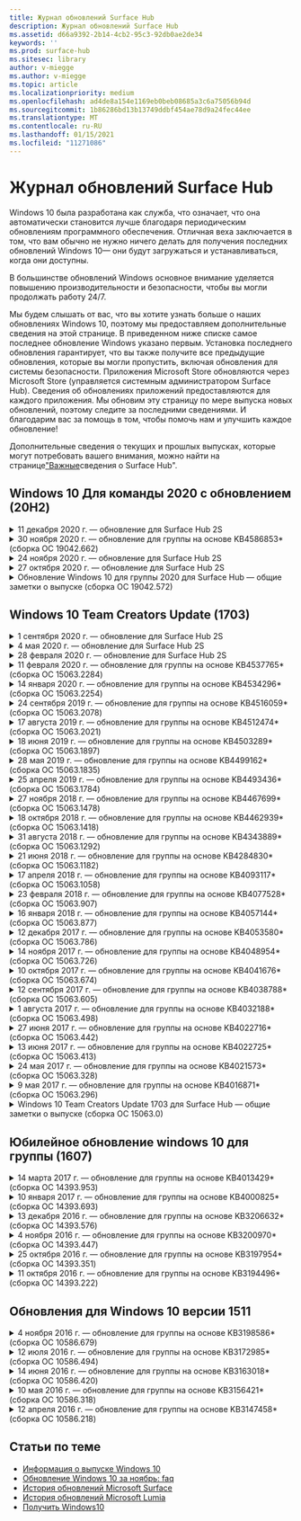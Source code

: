 ```yaml
---
title: Журнал обновлений Surface Hub
description: Журнал обновлений Surface Hub
ms.assetid: d66a9392-2b14-4cb2-95c3-92db0ae2de34
keywords: ''
ms.prod: surface-hub
ms.sitesec: library
author: v-miegge
ms.author: v-miegge
ms.topic: article
ms.localizationpriority: medium
ms.openlocfilehash: ad4de8a154e1169eb0beb08685a3c6a75056b94d
ms.sourcegitcommit: 1b86286bd13b13749ddbf454ae78d9a24fec44ee
ms.translationtype: MT
ms.contentlocale: ru-RU
ms.lasthandoff: 01/15/2021
ms.locfileid: "11271086"
---
```

# Журнал обновлений Surface Hub

Windows 10 была разработана как служба, что означает, что она автоматически становится лучше благодаря периодическим обновлениям программного обеспечения. Отличная веха заключается в том, что вам обычно не нужно ничего делать для получения последних обновлений Windows 10— они будут загружаться и устанавливаться, когда они доступны.

В большинстве обновлений Windows основное внимание уделяется повышению производительности и безопасности, чтобы вы могли продолжать работу 24/7.

Мы будем слышать от вас, что вы хотите узнать больше о наших обновлениях Windows 10, поэтому мы предоставляем дополнительные сведения на этой странице. В приведенном ниже списке самое последнее обновление Windows указано первым. Установка последнего обновления гарантирует, что вы также получите все предыдущие обновления, которые вы могли пропустить, включая обновления для системы безопасности. Приложения Microsoft Store обновляются через Microsoft Store (управляется системным администратором Surface Hub). Сведения об обновлениях приложений предоставляются для каждого приложения.
Мы обновим эту страницу по мере выпуска новых обновлений, поэтому следите за последними сведениями. И благодарим вас за помощь в том, чтобы помочь нам и улучшить каждое обновление!

Дополнительные сведения о текущих и прошлых выпусках, которые могут потребовать вашего внимания, можно найти на странице["Важные](https://support.microsoft.com/products/surface-devices/surface-hub)сведения о Surface Hub".

## Windows 10 Для команды 2020 с обновлением (20H2)

<details>
<summary>11 декабря 2020 г. — обновление для Surface Hub 2S</summary>

Это обновление специально для Surface Hub 2S и предоставляет обновления драйверов и микропрограмм, описанные ниже.

* Обновление микропрограмм SMC Surface — 3.92.139.0
* Обновление UEFI Surface — 694.3447.768.0
</details>

<details>
<summary>30 ноября 2020 г. — обновление для группы на основе KB4586853* (сборка ОС 19042.662)</summary>

Это обновление Surface Hub включает улучшения качества и исправления для системы безопасности. Основные обновления Surface Hub, еще не описанные в истории обновлений [Windows 10,](https://support.microsoft.com/help/4581839/windows-10-update-history)включают:

* Страница "Обновление параметров конфиденциальности" для предоставления дополнительных параметров.
* Исправление, которое гарантирует, что очистка окончания сеанса полностью удалит все данные, связанные с Edge Chromium.
* Устраняет проблему, из-за которой ранее на экране приветствия и начала собрания не отображались.
* Устраняет проблему с восстановлением в облаке для региональных стандартов, не влияли на en-US.
* Skype для бизнеса
  * Улучшает производительность звука в направлениях.
  * Уменьшенные звуки "касания пером" при использовании пера во время звонков Skype для бизнеса.
* Повышает надежность при регистрации в программе insider Windows.
* Повышает надежность оболочки Windows Team.

Чтобы включать или отключать функции и службы устройств, обратитесь к руководству администратора [Surface Hub.](https://docs.microsoft.com/surface-hub/) *[KB4586853](https://support.microsoft.com/help/4586853)
</details>

<details>
<summary>24 ноября 2020 г. — обновление для Surface Hub 2S</summary>

Это обновление специально для Surface Hub 2S и предоставляет обновления драйверов и микропрограмм, описанные ниже.

* Обновление микропрограмм SMC Surface — 3.91.139.0
  * Повышение надежности подключенного ожидания.
* Обновление микропрограмм Surface Touch — 3.91.139.0
  * Улучшите подключенный сенсорный ответ в режиме ожидания.
* Обновление surface USB Audio Firmware — 3.91.139.0
* Обновление микропрограммы ручки Surface — 3.91.139.0
</details>

<details>
<summary>27 октября 2020 г. — обновление для Surface Hub 2S</summary>

Это обновление специально для Surface Hub 2S и предоставляет обновления драйверов и микропрограмм, описанные ниже.

* Обновление микропрограммы surface System Aggregator — 4.14.139.0
* Обновление UEFI Surface — 694.3386.768.0
</details>

<details>
<summary>Обновление Windows 10 для группы 2020 для Surface Hub — общие заметки о выпуске (сборка ОС 19042.572)</summary>

Это обновление Surface Hub включает улучшения качества и исправления для системы безопасности. Ключевые обновления Surface Hub, которые еще не описаны в истории обновлений [Windows 10,](https://support.microsoft.com/help/4581839/windows-10-update-history)отмечены на странице "Новые возможности[Обновления Windows 10 для группы 2020".](https://docs.microsoft.com/surface-hub/surface-hub-2020-update-whats-new)

Дополнительные сведения о доступности обновлений по регионам, методу распространения и типу устройства можно найти на странице "Установка Обновления Windows 10 для группы[2020".](https://docs.microsoft.com/surface-hub/surface-hub-2020-update)
</details>

## Windows 10 Team Creators Update (1703)

<details>
<summary>1 сентября 2020 г. — обновление для Surface Hub 2S</summary>

Это обновление специально для Surface Hub 2S и предоставляет обновления драйверов и микропрограмм, описанные ниже.

* Обновление микропрограммы SMC Surface — 1.177.139.0
  * Улучшает сценарии восстановления полей.
* Обновление микропрограмм Surface SSD — 5.14.139.0
  * Повышает стабильность системы.
* Драйвер Surface Serial Hub — 9.40.139.0
  * Повышает стабильность системы.
</details>

<details>
<summary>4 мая 2020 г. — обновление для Surface Hub 2S</summary>

Это обновление специально для Surface Hub 2S и предоставляет обновления драйверов и микропрограмм, описанные ниже.

* Аудиофайл Surface USB — 15.3.6.0
  * Улучшает производительность звука в направлениях.
* Аудиофайл Intel(R) — 10.27.0.5
  * Улучшает сценарии совместного использования экрана.
* Графический драйвер Intel(R) — 26.20.100.7263
  * Повышает стабильность системы.
* Драйвер Surface System — 1.7.139.0
  * Повышает стабильность системы.
* Обновление микропрограмм SMC Surface — 1.176.139.0
  * Повышает стабильность системы.
</details>

<details>
<summary>28 февраля 2020 г. — обновление для Surface Hub 2S</summary>

Это обновление специально для Surface Hub 2S и предоставляет обновления драйверов и микропрограмм, описанные ниже.

* Драйвер интеграции Surface — 13.46.139.0 
  * Улучшает сценарии яркости экрана.
* Драйвер intel(R) Management Engine Interface — 1914.12.0.1256
  * Повышает стабильность системы.
* Обновление микропрограмм SMC Surface — 1.161.139.0
  * Повышает производительность батареи пера.
* Обновление UEFI Surface — 694.2938.768.0
  * Повышает стабильность системы.
</details>

<details>
<summary>11 февраля 2020 г. — обновление для группы на основе KB4537765* (сборка ОС 15063.2284)</summary>

Это обновление Surface Hub включает улучшения качества и исправления для системы безопасности. Основные обновления Surface Hub, еще не описанные в истории обновлений [Windows 10,](https://support.microsoft.com/help/4018124/windows-10-update-history)включают:

* Устраняет проблему, из-за которой другие участники не могут хорошо слышать концентратор 2S во время звонков Skype для бизнеса.
* Повышает надежность некоторых сценариев использования арабского, иврита и других языков СДВ на Surface Hub.

Чтобы включать или отключать функции и службы устройств, обратитесь к руководству администратора [Surface Hub.](https://docs.microsoft.com/surface-hub/)
*[KB4537765](https://support.microsoft.com/help/4537765)
</details>

<details>
<summary>14 января 2020 г. — обновление для группы на основе KB4534296* (сборка ОС 15063.2254)</summary>

Это обновление Surface Hub включает улучшения качества и исправления для системы безопасности. Основные обновления Surface Hub, еще не описанные в истории обновлений [Windows 10,](https://support.microsoft.com/help/4018124/windows-10-update-history)включают:

* Решает проблему с коллекцией журналов для Microsoft Surface Hub 2S.

Чтобы включать или отключать функции и службы устройств, обратитесь к руководству администратора [Surface Hub.](https://docs.microsoft.com/surface-hub/)
*[KB4534296](https://support.microsoft.com/help/4534296)
</details>

<details>
<summary>24 сентября 2019 г. — обновление для группы на основе KB4516059* (сборка ОС 15063.2078)</summary>

Это обновление Surface Hub включает улучшения качества и исправления для системы безопасности. Основные обновления Surface Hub, еще не описанные в истории обновлений [Windows 10,](https://support.microsoft.com/help/4018124/windows-10-update-history)включают:

 * Обновление страницы параметров восстановления Surface Hub 2S для точного отражения параметров восстановления.
 * Обновление экрана приветствия Surface Hub 2S для улучшения распознавания устройств.
 * Устранена проблема с неправильным отображением фона оболочки Windows Team.
 * Устранена проблема с сохраняемость макета меню "Пуск" при настройке с помощью политики MDM.
 * Исправлена проблема в Microsoft Edge, которая возникает при просмотре некоторых внутренних веб-сайтов.
 * Исправлена проблема в Skype для бизнеса, которая возникает при работе в полноэкранном режиме.

Чтобы включать или отключать функции и службы устройств, обратитесь к руководству администратора [Surface Hub.](https://docs.microsoft.com/surface-hub/)
*[KB4503289](https://support.microsoft.com/help/4503289)
</details>

<details>
<summary>17 августа 2019 г. — обновление для группы на основе KB4512474* (сборка ОС 15063.2021)</summary>

Это обновление Surface Hub включает улучшения качества и исправления для системы безопасности. Основные обновления Surface Hub, еще не описанные в истории обновлений [Windows 10,](https://support.microsoft.com/help/4018124/windows-10-update-history)включают:

 * Обеспечивает выход видео в концентраторах 2S по умолчанию в режиме дубликатов.
 * Повышает надежность некоторых сценариев использования арабского языка на Surface Hub.

Чтобы включать или отключать функции и службы устройств, обратитесь к руководству администратора [Surface Hub.](https://docs.microsoft.com/surface-hub/)
*[KB4503289](https://support.microsoft.com/help/4503289)
 </details>

<details>
<summary>18 июня 2019 г. — обновление для группы на основе KB4503289* (сборка ОС 15063.1897)</summary>

Это обновление Surface Hub включает улучшения качества и исправления для системы безопасности. Основные обновления Surface Hub, еще не описанные в истории обновлений [Windows 10,](https://support.microsoft.com/help/4018124/windows-10-update-history)включают:

* Решает проблему, не мешающее пользователю в устройство Microsoft Surface Hub с помощью учетной записи Azure Active Directory. Эта проблема возникает из-за того, что предыдущий сеанс не был успешно завершен.
* Добавляет поддержку подключений TLS 1.2 к поставщикам удостоверений и Exchange в сценариях настройки учетной записи устройства.
* Исправления для повышения надежности приложения диагностики оборудования на концентраторе 2S. 
* Исправление для улучшения согласованности при первом запуске программы установки на концентраторе 2S. 

Чтобы включать или отключать функции и службы устройств, обратитесь к руководству администратора [Surface Hub.](https://docs.microsoft.com/surface-hub/)
*[KB4503289](https://support.microsoft.com/help/4503289)
</details>

<details>
<summary>28 мая 2019 г. — обновление для группы на основе KB4499162* (сборка ОС 15063.1835)</summary>

Это обновление Surface Hub включает улучшения качества и исправления для системы безопасности. Основные обновления Surface Hub, еще не описанные в истории обновлений [Windows 10,](https://support.microsoft.com/help/4018124/windows-10-update-history)включают:

* Гарантирует, что пользователям Surface Hub не будет предложено ввести учетные данные прокси-сервера после включения функции "Использовать учетные данные учетной записи устройства".
* Исправлена проблема, из-за которой периодически возникают сбой подключения Skype из-за неправильного прокси-сервера при использовании аудио- и видеосвязи.
* Добавляет поддержку TLS 1.2 в Skype для бизнеса.
* Устраняет сбой подключения SIP в клиенте Skype, если на сервере Skype отключены TLS 1.0 или TLS 1.1.

Чтобы включать или отключать функции и службы устройств, обратитесь к руководству администратора [Surface Hub.](https://docs.microsoft.com/surface-hub/)
*[KB4499162](https://support.microsoft.com/help/4499162)
</details>

<details>
<summary>25 апреля 2019 г. — обновление для группы на основе KB4493436* (сборка ОС 15063.1784)</summary>

Это обновление Surface Hub включает улучшения качества и исправления для системы безопасности. Основные обновления Surface Hub, еще не описанные в истории обновлений [Windows 10,](https://support.microsoft.com/help/4018124/windows-10-update-history)включают:

* Устраняет проблему синхронизации видео и звука с некоторыми USB-устройствами, подключенными к Surface Hub.

Чтобы включать или отключать функции и службы устройств, обратитесь к руководству администратора [Surface Hub.](https://docs.microsoft.com/surface-hub/)
*[KB4493436](https://support.microsoft.com/help/4493436)
</details>

<details>
<summary>27 ноября 2018 г. — обновление для группы на основе KB4467699* (сборка ОС 15063.1478)</summary>

Это обновление Surface Hub включает улучшения качества и исправления для системы безопасности. Основные обновления Surface Hub, еще не описанные в истории обновлений [Windows 10,](https://support.microsoft.com/help/4018124/windows-10-update-history)включают:

* Решает проблему, которая не позволяет некоторым пользователям Signing-In "Мои собрания и файлы".

Чтобы включать или отключать функции и службы устройств, обратитесь к руководству администратора [Surface Hub.](https://docs.microsoft.com/surface-hub/)
*[KBKB4467699](https://support.microsoft.com/help/KB4467699)
</details>

<details>
<summary>18 октября 2018 г. — обновление для группы на основе KB4462939* (сборка ОС 15063.1418)</summary>

Это обновление Surface Hub включает улучшения качества и исправления для системы безопасности. Основные обновления Surface Hub, еще не описанные в истории обновлений [Windows 10,](https://support.microsoft.com/help/4018124/windows-10-update-history)включают:

* Исправления для Skype для бизнеса: 
  * Устранение проблемы с подключением Skype для бизнеса при переналадок из спящий режим
  * Устраняет проблему сетевого подключения Skype для бизнеса, когда устройство подключено к Интернету
  * Устранение сбоя Skype для бизнеса при поиске пользователей из каталога
* Устраняет проблему, из-за которой концентратор по ошибке сообщает об ошибке "Нет подключения к Интернету" в корпоративных прокси-средах.
* Реализована функция, позволяющая пользователям использовать новый опыт работы с досками.

Чтобы включать или отключать функции и службы устройств, обратитесь к руководству администратора [Surface Hub.](https://docs.microsoft.com/surface-hub/)
*[KB4462939](https://support.microsoft.com/help/4462939)
</details>

<details>
<summary>31 августа 2018 г. — обновление для группы на основе KB4343889* (сборка ОС 15063.1292)</summary>

Это обновление Surface Hub включает улучшения качества и исправления для системы безопасности. Основные обновления Surface Hub, еще не описанные в истории обновлений [Windows 10,](https://support.microsoft.com/help/4018124/windows-10-update-history)включают:

* Добавляет поддержку Microsoft Teams
* Устранение проблемы управления задачами при регистрации Intune
* Позволяет администраторам отключить службы обмена мгновенными сообщениями и электронной почты для концентратора
* Дополнительные исправления ошибок и улучшения надежности для Приложения Skype для бизнеса Для Surface Hub

Чтобы включать или отключать функции и службы устройств, обратитесь к руководству администратора [Surface Hub.](https://docs.microsoft.com/surface-hub/)
*[KB4343889](https://support.microsoft.com/help/4343889)
</details>

<details>
<summary>21 июня 2018 г. — обновление для группы на основе KB4284830* (сборка ОС 15063.1182)</summary>

Это обновление Surface Hub включает улучшения качества и исправления для системы безопасности. Основные обновления Surface Hub, еще не описанные в истории обновлений [Windows 10,](https://support.microsoft.com/help/4018124/windows-10-update-history)включают:

* Изменение телеметрии в поддержке требований GDPR в EMEA

Чтобы включать или отключать функции и службы устройств, обратитесь к руководству администратора [Surface Hub.](https://docs.microsoft.com/surface-hub/)
*[KB4284830](https://support.microsoft.com/help/KB4284830)
</details>

<details>
<summary>17 апреля 2018 г. — обновление для группы на основе KB4093117* (сборка ОС 15063.1058)</summary>

Это обновление Surface Hub включает улучшения качества и исправления для системы безопасности. Основные обновления Surface Hub, еще не описанные в истории обновлений [Windows 10,](https://support.microsoft.com/help/4018124/windows-10-update-history)включают:

* Устраняет проблему проводной проекции
* Включает массовое обновление для определенных политик MDM (управление мобильными устройствами)
* Устраняет проблему с телефонным звоном при международных вызовах
* Устранение проблемы с разрешением изображений, когда 2 surface Hub присоединяются к одному собранию
* Устранение ошибки обработки сертификатов OMS (Operations Management Suite)
* Устранение проблемы безопасности при очистке в конце сеанса
* Устранение проблемы Miracast, когда Surface Hub указан для каналов с 149 по 165
  * Каналы с 149 по 165 будут по-прежнему не работать в Европе, Японии или Израиль из-за региональных правительственных норм

Чтобы включать или отключать функции и службы устройств, обратитесь к руководству администратора [Surface Hub.](https://docs.microsoft.com/surface-hub/)
*[KB4093117](https://support.microsoft.com/help/4093117)
</details>

<details>
<summary>23 февраля 2018 г. — обновление для группы на основе KB4077528* (сборка ОС 15063.907)</summary>

Это обновление Surface Hub включает улучшения качества и исправления для системы безопасности. Основные обновления Surface Hub, еще не описанные в истории обновлений [Windows 10,](https://support.microsoft.com/help/4018124/windows-10-update-history)включают:

* Решена проблема, из-за которой неправильно применялись параметры MDM
* Улучшенный процесс очистки

Чтобы включать или отключать функции и службы устройств, обратитесь к руководству администратора [Surface Hub.](https://docs.microsoft.com/surface-hub/)
*[KB4077528](https://support.microsoft.com/help/4077528)
</details>

<details>
<summary>16 января 2018 г. — обновление для группы на основе KB4057144* (сборка ОС 15063.877)</summary>

Это обновление Surface Hub включает улучшения качества и исправления для системы безопасности. Основные обновления Surface Hub, еще не описанные в истории обновлений [Windows 10,](https://support.microsoft.com/help/4018124/windows-10-update-history)включают:

* Добавляет возможность управления макетом плитки меню "Пуск" с помощью MDM
* Исправление ошибки MDM при настройке поворота паролей

Чтобы включать или отключать функции и службы устройств, обратитесь к руководству администратора [Surface Hub.](https://docs.microsoft.com/surface-hub/)
*[KB4057144](https://support.microsoft.com/help/4057144)
</details>

<details>
<summary>12 декабря 2017 г. — обновление для группы на основе KB4053580* (сборка ОС 15063.786)</summary>

Это обновление Surface Hub включает улучшения качества и исправления для системы безопасности. Основные обновления Surface Hub, еще не описанные в истории обновлений [Windows 10,](https://support.microsoft.com/help/4018124/windows-10-update-history)включают:

* Устраняет вспышки видео камеры (разрывы или мерцания) во время звонков Skype для бизнеса
* Устранение проблемы с SSD-ИД центра уведомлений

Чтобы включать или отключать функции и службы устройств, обратитесь к руководству администратора [Surface Hub.](https://docs.microsoft.com/surface-hub/)
*[KB4053580](https://support.microsoft.com/help/4053580)
</details>

<details>
<summary>14 ноября 2017 г. — обновление для группы на основе KB4048954* (сборка ОС 15063.726)</summary>

Это обновление Surface Hub включает улучшения качества и исправления для системы безопасности. Основные обновления Surface Hub, еще не описанные в истории обновлений [Windows 10,](https://support.microsoft.com/help/4018124/windows-10-update-history)включают:

* Обновление функций, которое позволяет клиентам включить проверку подлинности проводной сети 802.1x с помощью политики MDM.
* Обновление функций, которое позволяет пользователям динамически выбирать выбранное приложение при открытии файла.
* Исправление, гарантирующее полное удаление всех подключений между учетной записью пользователя и устройством.
* Исправление производительности, которое улучшает время очистки, а также время подключения Miracast.
* В этой теме вводится простой способ проверки подлинности во время проведения неавционционных собраний.
* Исправление, гарантирующее, что компоненты службы будут использовать тот же прокси-сервер, который настроен на устройстве.
* Снижает и обеспечивает более тщательную защиту телеметрии, передаваемой устройством, снижая использование полосы пропускания.
* Включает функцию, позволяющую пользователям предоставлять отзывы в корпорацию Майкрософт после завершения собрания.

Чтобы включать или отключать функции и службы устройств, обратитесь к руководству администратора [Surface Hub.](https://docs.microsoft.com/surface-hub/)
*[KB4048954](https://support.microsoft.com/help/4048954)
</details>

<details>
<summary>10 октября 2017 г. — обновление для группы на основе KB4041676* (сборка ОС 15063.674)</summary>

Это обновление Surface Hub включает улучшения качества и исправления для системы безопасности. Основные обновления Surface Hub, еще не описанные в истории обновлений [Windows 10,](https://support.microsoft.com/help/4018124/windows-10-update-history)включают:

* Skype для бизнеса
  * Устраняет проблему, которая требовала перезагрузки устройства при перезагружаемом режиме из спящий режим.
  * Исправлена проблема, из-за которой внешние контакты не разрешались через учетную запись Skype Online Hub.
* PowerPoint
  * Исправлена проблема, из-за которой некоторые презентации PowerPoint не проецируемы на центральном сайте.
* Общие
  * Исправлена проблема, из-за которой системный администратор не мог отключить USB-порт.

*[KB4041676](https://support.microsoft.com/help/4041676)
</details>

<details>
<summary>12 сентября 2017 г. — обновление для группы на основе KB4038788* (сборка ОС 15063.605) </summary>

Это обновление Surface Hub включает улучшения качества и исправления для системы безопасности. Основные обновления Surface Hub, еще не описанные в истории обновлений [Windows 10,](https://support.microsoft.com/help/4018124/windows-10-update-history)включают:

* Безопасность
  * Устраняет проблему с Bitlocker, когда устройство высылается из спящий режим.
* Общие
  * Снижает частоту и объем телеметрии работоспособности устройства, что улучшает производительность системы.
  * Исправлена проблема, которая не позволяет устройству собирать системные журналы.

*[KB4038788](https://support.microsoft.com/help/4038788)
</details>

<details>
<summary>1 августа 2017 г. — обновление для группы на основе KB4032188* (сборка ОС 15063.498)</summary>

* Skype для бизнеса 
  * Устраняет проблему Sign-In Skype для бизнеса, из-за которой требовалось повторить попытку или перезагрузку системы.
  * Устраняет неправильное отображение времени собрания Skype для бизнеса.
  * Исправления для повышения надежности Surface Hub в Skype для бизнеса.

*[KB4032188](https://support.microsoft.com/help/4032188)
</details>

<details>
<summary>27 июня 2017 г. — обновление для группы на основе KB4022716* (сборка ОС 15063.442)</summary>

Это обновление Surface Hub включает улучшения качества и исправления для системы безопасности. Основные обновления Surface Hub, еще не описанные в истории обновлений [Windows 10,](https://support.microsoft.com/help/4018124/windows-10-update-history)включают:

* Устранение сбоя драйвера NVIDIA, из-за которых может потребоваться отключение питания Surface Hub на 84-х и требовать перезапуска вручную.
* Решена проблема, из-за которой некоторые приложения не запускались на 84-устройстве Surface Hub.

*[KB4022716](https://support.microsoft.com/help/4022716)
</details>

<details>
<summary>13 июня 2017 г. — обновление для группы на основе KB4022725* (сборка ОС 15063.413)</summary>

Это обновление Surface Hub включает улучшения качества и исправления для системы безопасности. Основные обновления Surface Hub, еще не описанные в истории обновлений [Windows 10,](https://support.microsoft.com/help/4018124/windows-10-update-history)включают:

* Общие
  * Устранены проблемы с перьями
  * Устранена проблема, вызываемая расширенным временем "очистки" собрания

*[KB4022725](https://support.microsoft.com/help/4022725)
</details>

<details>
<summary>24 мая 2017 г. — обновление для группы на основе KB4021573* (сборка ОС 15063.328)</summary>

Это обновление Surface Hub включает улучшения качества и исправления для системы безопасности. Основные обновления Surface Hub, еще не описанные в истории обновлений [Windows 10,](https://support.microsoft.com/help/4018124/windows-10-update-history)включают:

* Общие
  * Устранена проблема с хранением параметров прокси-сервера во время обновления

*[KB4021573](https://support.microsoft.com/help/4021573)
</details>

<details>
<summary>9 мая 2017 г. — обновление для группы на основе KB4016871* (сборка ОС 15063.296)</summary>

Это обновление Surface Hub включает улучшения качества и исправления для системы безопасности. Основные обновления Surface Hub, еще не описанные в истории обновлений [Windows 10,](https://support.microsoft.com/help/4018124/windows-10-update-history)включают:

* Общие
  * Устранена проблема с циклом спящий и послевеальный режим
  * Решены некоторые проблемы с сбросом и восстановлением
  * Устранена проблема с вкладками "История обновлений"
  * Решена проблема с запуском службы Miracast
* Приложения
  * Исправлена ошибка обновления пакета приложения

*[KB4016871](https://support.microsoft.com/help/4016871)
</details>

<details>
<summary>Windows 10 Team Creators Update 1703 для Surface Hub — общие заметки о выпуске (сборка ОС 15063.0)</summary>

Это обновление Surface Hub включает улучшения качества и исправления для системы безопасности. Основные обновления Surface Hub, еще не описанные в истории обновлений [Windows 10,](https://support.microsoft.com/help/4018124/windows-10-update-history)включают:

* Развитие большого экрана 
  * Улучшена карусель собрания в приветствиях и на старте
  * Присоединяйтесь к собраниям и завершите сеанс непосредственно из меню "Пуск"
  * Приложения могут использовать больше экрана во время сеанса
  * Упрощенные элементы управления Skype
  * Улучшенные механизмы предоставления отзывов
* Доступ к личному содержимому*
  * Личный единый вход из приветствия или запуска
  * Присоединяйтесь к собраниям и завершите сеанс непосредственно из меню "Пуск"
  * Доступ к личным файлам через OneDrive для бизнеса непосредственно с помощью start
  * Вход предварительно заполненного участника
  * Потоки упрощенной проверки подлинности с помощью приложения Authenticator**
* Управление & развертывания 
  * Упрощенное OOBE путем массовой подготовка
  * Облачная служба восстановления устройств
  * Поддержка корпоративных клиентских сертификатов
  * Улучшенная поддержка учетных данных прокси-сервера
  * Добавлена и улучшена поддержка конфигурации качества обслуживания Skype (QoS)
  * Добавлена возможность установки тома устройства по умолчанию в параметрах
  * Улучшенная поддержка MDM для [параметров](https://docs.microsoft.com/surface-hub/remote-surface-hub-management) Surface Hub
* Улучшенная безопасность 
  * Добавлена возможность ограничить USB-накопители только BitLocker
  * Добавлена возможность отключения USB-портов через MDM
  * Добавлена возможность отключения функции "Возобновление сеанса" во время отключения времени
  * Добавление проводной поддержки 802.1x
* Звук и проекция
  * Улучшения dolby Audio "Human Speaker"
  * Уменьшенные звуки "касания пером" при использовании пера во время звонков Skype для бизнеса
  * Добавлена поддержка подключений инфраструктуры Miracast
* Исправления надежности и производительности
  * Решены некоторые проблемы с сбросом и восстановлением
  * Решена проблема с проверкой подлинности Exchange Surface Hub при использовании клиентских сертификатов
  * Улучшена Wi-Fi подключения к сети и стабильность учетных данных
  * Исправлены проблемы с воспроизведением звука Miracast и синхронизацией во время воспроизведения видео
  * Включенный параметр отключения автоматического подключения

*Функция единого входов требует использования Office365 и OneDrive для бизнеса **Обратитесь к руководству администратора, чтобы получить требования к службе

</details>

## Юбилейное обновление windows 10 для группы (1607)

<details>
<summary>14 марта 2017 г. — обновление для группы на основе KB4013429* (сборка ОС 14393.953)</summary>

Это обновление Surface Hub включает улучшения качества и исправления для системы безопасности. Основные обновления Surface Hub, еще не описанные в истории обновлений [Windows 10,](https://support.microsoft.com/help/4018124/windows-10-update-history)включают:

* Общие
  * Исправление безопасности для проводника, чтобы запретить навигацию в ограниченные расположения файлов
* Skype для бизнеса
  * Исправление задержки при совместном использовании экрана на основе удаленного рабочего стола

*[KB4013429](https://support.microsoft.com/help/4013429)
</details>

<details>
<summary>10 января 2017 г. — обновление для группы на основе KB4000825* (сборка ОС 14393.693)</summary>

Это обновление Surface Hub включает улучшения качества и исправления для системы безопасности. Основные обновления Surface Hub, еще не описанные в истории обновлений [Windows 10,](https://support.microsoft.com/help/4018124/windows-10-update-history)включают:

* Включен выбор 106/109 макетов клавиатуры для использования с физическими японскими клавиатурами

*[KB4000825](https://support.microsoft.com/help/4000825)
</details>

<details>
<summary>13 декабря 2016 г. — обновление для группы на основе KB3206632* (сборка ОС 14393.576)</summary>

Это обновление Surface Hub включает улучшения качества и исправления для системы безопасности. Основные обновления Surface Hub, еще не описанные в истории обновлений [Windows 10,](https://support.microsoft.com/help/4018124/windows-10-update-history)включают:

* Устраняет проблему искажения звука проводного подключения

*[KB3206632](https://support.microsoft.com/help/3206632)
</details>

<details>
<summary>4 ноября 2016 г. — обновление для группы на основе KB3200970* (сборка ОС 14393.447)</summary>

Это обновление юбилейного обновления Windows 10 для группы (версия 1607) для Surface Hub включает улучшения качества и исправления для системы безопасности. Основные обновления Surface Hub, еще не описанные в истории обновлений [Windows 10,](https://support.microsoft.com/help/4018124/windows-10-update-history)включают:

* Исправления ошибок Skype для бизнеса для повышения надежности

*[KB3200970](https://support.microsoft.com/help/3200970)
</details>

<details>
<summary>25 октября 2016 г. — обновление для группы на основе KB3197954* (сборка ОС 14393.351)</summary>

Это обновление Surface Hub включает улучшения качества и исправления для системы безопасности. Основные обновления Surface Hub, еще не описанные в истории обновлений [Windows 10,](https://support.microsoft.com/help/4018124/windows-10-update-history)включают:

* Включение новой функции спящий режим в ОС и Bios для уменьшения энергопотребления Surface Hub и повышения его долгосрочной надежности
* Общие
  * Устраняет сценарии, в которых экранная клавиатура иногда не появляется
  * Устраняет смену приложения доски, которая иногда возникает при открытии запланированного собрания
  * Устраняет проблему, которая не позволяет администраторам изменять пароль локального администратора после сброса устройства
  * Изменение BIOS, разрешающее проблему отслеживания в области состояния во время сброса устройства
  * Обновление UEFI для устранения проблем с отключением питания

*[KB3197954](https://support.microsoft.com/help/3197954)
</details>

<details>
<summary>11 октября 2016 г. — обновление для группы на основе KB3194496* (сборка ОС 14393.222)</summary>

Это обновление обеспечивает юбилейное обновление Windows 10 для группы Surface Hub и включает улучшения качества и исправления для системы безопасности. (После установки устройство будет работать под управлением Windows 10 версии 1607.) Основные обновления Surface Hub, еще не описанные в истории обновлений [Windows 10,](https://support.microsoft.com/help/4018124/windows-10-update-history)включают:

* Skype для бизнеса
  * Повышение производительности при присоединении к собраниям, включая проблемы при присоединении к собранию с помощью федераированных учетных записей
  * Поддержка совместного использования экрана на основе видео (VBSS) теперь доступна в Skype для бизнеса для Surface Hub
  * Устранена проблема с отключением после 5 минут бездействия
  * Устранена проблема с совместным использованием экрана "Skype hub-to-Hub"
  * Улучшения видео в Skype, в том числе:
    * Потеря видео во время собрания с несколькими видеовеателями
    * Обрезка видео во время звонков
    * Видео исходяющих вызовов не отображается для других участников
  * Устранена проблема с ошибкой при входе в upn
  * Устранена проблема с панелью набора номера во время использования вызовов протокола SIP
* Доска
  * Теперь пользователь может сохранять и отзывать сеансы доски с помощью веб-службы OneDrive (с помощью функции share)
  * Улучшен запуск доски при удалении пера с док-станции
* Приложения
  * Предварительно установленное приложение OneDrive для доступа к личным и личным файлам
  * Предварительно установленное приложение "Фотографии" для просмотра фотографий и видео
  * Предварительно установленное приложение PowerBI для просмотра панелей мониторинга
  * Все приложения Office — Word, Excel, PowerPoint — включены с помощью ink
  * Edge на Surface Hub теперь поддерживает веб-сайты на основе flash
* Общие
  * Enabled Audio Device Selection (для устройств Surface Hub, подключенных с помощью внешних звуковых устройств)
  * Включена поддержка HDCP на выходе соединители DisplayPort
  * Изменение параметров оптимизации использования в пользовательском интерфейсе системы (дополнительные сведения см. в руководствах для пользователей и администраторов) [](https://www.microsoft.com/surface/support/surface-hub)
  * Исправления ошибок и оптимизация производительности для ускорения потока входов в Azure Active Directory
  * Значительно улучшено время, необходимое для сброса и восстановления Surface Hub
  * Защитник Windows пользовательский интерфейс был добавлен в параметрах
  * Улучшенный сенсорный экран для начала
  * Включена поддержка беспроводной проекции более 1080p через Miracast на поддерживаемых устройствах
  * Решены состояния "Нет подключения к Интернету" и "Сведения о встречах могут быть устарели" после запуска
  * Улучшенная надежность экранной клавиатуры
  * Дополнительная поддержка создания пакетов подготовка Surface Hub с помощью конструктора конфигураций & Windows Imaging & (ICD) и улучшенного решения мониторинга Surface Hub в Operations Management Suite (OMS)

*[KB3194496](https://support.microsoft.com/help/3194496)
</details>

## Обновления для Windows 10 версии 1511

<details>
<summary>4 ноября 2016 г. — обновление для группы на основе KB3198586* (сборка ОС 10586.679)</summary>

Это обновление для Windows 10 Team (версия 1511) для Surface Hub включает улучшения качества и исправления для системы безопасности, описанные в истории обновлений [Windows 10.](https://support.microsoft.com/help/4018124/windows-10-update-history) В этом обновлении нет определенных элементов Surface Hub.

*[KB3198586](https://support.microsoft.com/help/3198586)
</details>

<details>
<summary>12 июля 2016 г. — обновление для группы на основе KB3172985* (сборка ОС 10586.494)</summary>

Это обновление включает улучшения качества и исправления для системы безопасности. В этом обновлении не представлены новые функции операционной системы. Ключевые изменения, которые относятся к Surface Hub (которые еще не включены в историю обновлений [Windows 10),](https://support.microsoft.com/help/4018124/windows-10-update-history)включают:

* Исправлена проблема, которая привела к сбоям системы Windows
* Исправлена проблема, вызывавшего повторялись сбои Edge
* Исправлена проблема, вызываемая сбоями перед завершением работы службы
* Исправлена проблема, из-за которой некоторые данные приложения не были удалены должным образом после сеанса
* Обновлен драйвер NFC Broadcom для повышения производительности NFC
* Обновлен драйвер Wi-Fi Miracast для повышения производительности
* Обновлен драйвер Nvidia для устранения ошибки отображения, из-за которой на 84-х устройствах Surface Hub отображается нечеткое или нечеткое содержимое
* Исправлено множество проблем Skype для бизнеса, в том числе: 
  * Проблема, из-за которую Skype для бизнеса отключается во время собраний
  * Проблема, из-за которой пользователи не могли присоединяться к собраниям, когда организатор собрания был в федераированной конфигурации
  * Включение общего доступа к приложениям Skype для бизнеса
  * Проблема, которая привела к сбоям приложения Skype
* Добавлена подсказка в "Параметры", информирующее пользователей о том, что ос может быть повреждена, если сброс устройства прерывается до завершения

*[KB3172985](https://support.microsoft.com/help/3172985)
</details>

<details>
<summary>14 июня 2016 г. — обновление для группы на основе KB3163018* (сборка ОС 10586.420)</summary>

Это обновление Surface Hub включает улучшения качества и исправления для системы безопасности. В этом обновлении не представлены новые функции операционной системы. Основные обновления Surface Hub, еще не описанные в истории обновлений [Windows 10,](https://support.microsoft.com/help/4018124/windows-10-update-history)включают:

* Ограниченный выпуск. Подробные сведения о пакете Surface Hub см. в ссылке на 12 июля 2016 г. [— KB3172985](https://support.microsoft.com/en-us/help/3172985) (сборка ОС 10586.494)

*[KB3163018](https://support.microsoft.com/help/3163018)
</details>

<details>
<summary>10 мая 2016 г. — обновление для группы на основе KB3156421* (сборка ОС 10586.318)</summary>

Это обновление Surface Hub включает улучшения качества и исправления для системы безопасности. В этом обновлении не представлены новые функции операционной системы. Основные обновления Surface Hub, еще не описанные в истории обновлений [Windows 10,](https://support.microsoft.com/help/4018124/windows-10-update-history)включают:

* Исправлена проблема, из-за которую некоторые приложения Магазина (OneDrive) не устанавливались
* Исправлена проблема, из-за чего сенсорный ввод перестал отвечать в приложениях

*[KB3156421](https://support.microsoft.com/help/3156421)
</details>

<details>
<summary>12 апреля 2016 г. — обновление для группы на основе KB3147458* (сборка ОС 10586.218)</summary>

Это обновление Surface Hub включает улучшения качества и исправления для системы безопасности. В этом обновлении не представлены новые функции операционной системы. Основные обновления Surface Hub, еще не описанные в истории обновлений [Windows 10,](https://support.microsoft.com/help/4018124/windows-10-update-history)включают:

* Исправлена проблема, из-за которой уровень громкости не сбрасывается должным образом между сеансами

*[KB3147458](https://support.microsoft.com/help/3147458)
</details>

## Статьи по теме

* [Информация о выпуске Windows 10](https://go.microsoft.com/fwlink/p/?LinkId=724328)
* [Обновление Windows 10 за ноябрь: faq](https://windows.microsoft.com/windows-10/windows-update-faq)
* [История обновлений Microsoft Surface](https://go.microsoft.com/fwlink/p/?LinkId=724327)
* [История обновлений Microsoft Lumia](https://go.microsoft.com/fwlink/p/?LinkId=785968)
* [Получить Windows10](https://go.microsoft.com/fwlink/p/?LinkId=616447)
